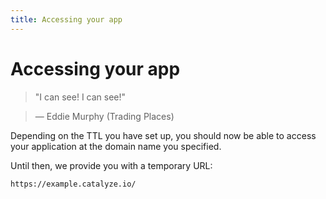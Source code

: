 ```yaml
---
title: Accessing your app
---
```


# Accessing your app

> "I can see! I can see!"

> — Eddie Murphy (Trading Places)

Depending on the TTL you have set up, you should now be able to access your application at the domain name you specified.

Until then, we provide you with a temporary URL:

`https://example.catalyze.io/`
